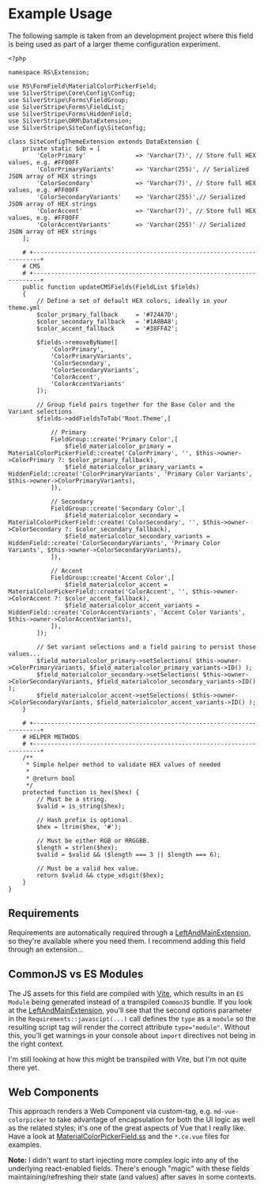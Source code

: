 # Example Usage

The following sample is taken from an development project where this field is being used as part of a larger theme configuration experiment.

```
<?php

namespace RS\Extension;

use RS\FormField\MaterialColorPickerField;
use SilverStripe\Core\Config\Config;
use SilverStripe\Forms\FieldGroup;
use SilverStripe\Forms\FieldList;
use SilverStripe\Forms\HiddenField;
use SilverStripe\ORM\DataExtension;
use SilverStripe\SiteConfig\SiteConfig;

class SiteConfigThemeExtension extends DataExtension {
    private static $db = [
        'ColorPrimary'              => 'Varchar(7)', // Store full HEX values, e.g. #FF00FF
        'ColorPrimaryVariants'      => 'Varchar(255)', // Serialized JSON array of HEX strings
        'ColorSecondary'            => 'Varchar(7)', // Store full HEX values, e.g. #FF00FF
        'ColorSecondaryVariants'    => 'Varchar(255)',// Serialized JSON array of HEX strings
        'ColorAccent'               => 'Varchar(7)', // Store full HEX values, e.g. #FF00FF
        'ColorAccentVariants'       => 'Varchar(255)' // Serialized JSON array of HEX strings
    ];

    # +------------------------------------------------------------------------+
    # CMS
    # +------------------------------------------------------------------------+
    public function updateCMSFields(FieldList $fields)
    {
        // Define a set of default HEX colors, ideally in your theme.yml
        $color_primary_fallback     = '#724A7D';
        $color_secondary_fallback   = '#1A8BA8';
        $color_accent_fallback      = '#38FFA2';

        $fields->removeByName([
            'ColorPrimary',
            'ColorPrimaryVariants',
            'ColorSecondary',
            'ColorSecondaryVariants',
            'ColorAccent',
            'ColorAccentVariants' 
        ]);

        // Group field pairs together for the Base Color and the Variant selections
        $fields->addFieldsToTab('Root.Theme',[

            // Primary
            FieldGroup::create('Primary Color',[
                $field_materialcolor_primary = MaterialColorPickerField::create('ColorPrimary', '', $this->owner->ColorPrimary ?: $color_primary_fallback),
                $field_materialcolor_primary_variants = HiddenField::create('ColorPrimaryVariants', 'Primary Color Variants', $this->owner->ColorPrimaryVariants),
            ]),

            // Secondary
            FieldGroup::create('Secondary Color',[
                $field_materialcolor_secondary = MaterialColorPickerField::create('ColorSecondary', '', $this->owner->ColorSecondary ?: $color_secondary_fallback),
                $field_materialcolor_secondary_variants = HiddenField::create('ColorSecondaryVariants', 'Primary Color Variants', $this->owner->ColorSecondaryVariants),
            ]),

            // Accent
            FieldGroup::create('Accent Color',[
                $field_materialcolor_accent = MaterialColorPickerField::create('ColorAccent', '', $this->owner->ColorAccent ?: $color_accent_fallback),
                $field_materialcolor_accent_variants = HiddenField::create('ColorAccentVariants', 'Accent Color Variants', $this->owner->ColorAccentVariants),
            ]),
        ]);
        
        // Set variant selections and a field pairing to persist those values...
        $field_materialcolor_primary->setSelections( $this->owner->ColorPrimaryVariants, $field_materialcolor_primary_variants->ID() );
        $field_materialcolor_secondary->setSelections( $this->owner->ColorSecondaryVariants, $field_materialcolor_secondary_variants->ID() );
        $field_materialcolor_accent->setSelections( $this->owner->ColorSecondaryVariants, $field_materialcolor_accent_variants->ID() );
    }

    # +------------------------------------------------------------------------+
    # HELPER METHODS
    # +------------------------------------------------------------------------+
    /**
     * Simple helper method to validate HEX values of needed
     * 
     * @return bool
     */
    protected function is_hex($hex) {
        // Must be a string.
        $valid = is_string($hex);
      
        // Hash prefix is optional.
        $hex = ltrim($hex, '#');
      
        // Must be either RGB or RRGGBB.
        $length = strlen($hex);
        $valid = $valid && ($length === 3 || $length === 6);
      
        // Must be a valid hex value.
        return $valid && ctype_xdigit($hex);
    }
}

```

## Requirements

Requirements are automatically required through a [LeftAndMainExtension](https://github.com/raspberryswwwirl/silverstripe-md-colorfield/blob/9809c41d1d87b5775c43084f8e4eb263ff5d33dc/src/Extension/LeftAndMainExtension.php), so they're available where you need them. I recommend adding this field through an extension...

## CommonJS vs ES Modules

The JS assets for this field are compiled with [Vite](https://vitejs.dev/), which results in an `ES Module` being generated instead of a transpiled `CommonJS` bundle. If you look at the [LeftAndMainExtension](https://github.com/raspberryswwwirl/silverstripe-md-colorfield/blob/9809c41d1d87b5775c43084f8e4eb263ff5d33dc/src/Extension/LeftAndMainExtension.php), you'll see that the second options parameter in the `Requirements::javascipt(...)` call defines the `type` as a `module` so the resulting script tag will render the correct attribute `type="module"`. Without this, you'll get warnings in your console about `import` directives not being in the right context.

I'm still looking at how this might be transpiled with Vite, but I'm not quite there yet.

## Web Components
This approach renders a Web Component via custom-tag, e.g. `md-vue-colorpicker` to take advantage of encapsulation for both the UI logic as well as the related styles; it's one of the great aspects of Vue that I really like. Have a look at [MaterialColorPickerField.ss](https://github.com/raspberryswwwirl/silverstripe-md-colorfield/blob/9809c41d1d87b5775c43084f8e4eb263ff5d33dc/templates/RS/FormField/MaterialColorPickerField.ss) and the `*.ce.vue` files for examples.

**Note:** I didn't want to start injecting more complex logic into any of the underlying react-enabled fields. There's enough "magic" with these fields maintaining/refreshing their state (and values) after saves in some contexts.